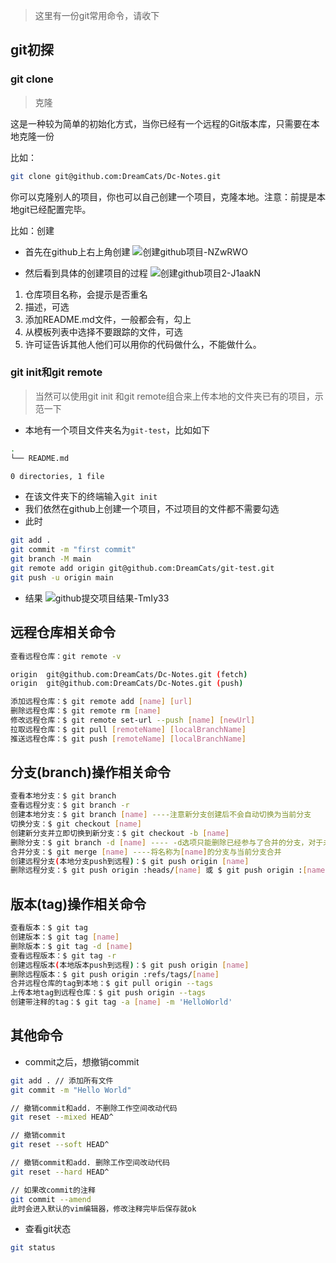 > 这里有一份git常用命令，请收下

## git初探

### git clone 

> 克隆

这是一种较为简单的初始化方式，当你已经有一个远程的Git版本库，只需要在本地克隆一份

比如：

```sh
git clone git@github.com:DreamCats/Dc-Notes.git
```

你可以克隆别人的项目，你也可以自己创建一个项目，克隆本地。注意：前提是本地git已经配置完毕。

比如：创建
- 首先在github上右上角创建
![创建github项目-NZwRWO](https://gitee.com/dreamcater/blog-img/raw/master/uPic/创建github项目-NZwRWO.png)

- 然后看到具体的创建项目的过程
![创建github项目2-J1aakN](https://gitee.com/dreamcater/blog-img/raw/master/uPic/创建github项目2-J1aakN.png)

1. 仓库项目名称，会提示是否重名
2. 描述，可选
3. 添加README.md文件，一般都会有，勾上
4. 从模板列表中选择不要跟踪的文件，可选
5. 许可证告诉其他人他们可以用你的代码做什么，不能做什么。

### git init和git remote

> 当然可以使用git init 和git remote组合来上传本地的文件夹已有的项目，示范一下

- 本地有一个项目文件夹名为`git-test`，比如如下

```sh
.
└── README.md

0 directories, 1 file
```

- 在该文件夹下的终端输入`git init`
- 我们依然在github上创建一个项目，不过项目的文件都不需要勾选
- 此时
  
```sh
git add .
git commit -m "first commit"
git branch -M main
git remote add origin git@github.com:DreamCats/git-test.git
git push -u origin main
```
- 结果
![github提交项目结果-TmIy33](https://gitee.com/dreamcater/blog-img/raw/master/uPic/github提交项目结果-TmIy33.png)

## 远程仓库相关命令

```sh
查看远程仓库：git remote -v

origin	git@github.com:DreamCats/Dc-Notes.git (fetch)
origin	git@github.com:DreamCats/Dc-Notes.git (push)

添加远程仓库：$ git remote add [name] [url]
删除远程仓库：$ git remote rm [name]
修改远程仓库：$ git remote set-url --push [name] [newUrl]
拉取远程仓库：$ git pull [remoteName] [localBranchName]
推送远程仓库：$ git push [remoteName] [localBranchName]
```

## 分支(branch)操作相关命令

```sh
查看本地分支：$ git branch
查看远程分支：$ git branch -r
创建本地分支：$ git branch [name] ----注意新分支创建后不会自动切换为当前分支
切换分支：$ git checkout [name]
创建新分支并立即切换到新分支：$ git checkout -b [name]
删除分支：$ git branch -d [name] ---- -d选项只能删除已经参与了合并的分支，对于未有合并的分支是无法删除的。如果想强制删除一个分支，可以使用-D选项
合并分支：$ git merge [name] ----将名称为[name]的分支与当前分支合并
创建远程分支(本地分支push到远程)：$ git push origin [name]
删除远程分支：$ git push origin :heads/[name] 或 $ git push origin :[name]

```

## 版本(tag)操作相关命令

```sh
查看版本：$ git tag
创建版本：$ git tag [name]
删除版本：$ git tag -d [name]
查看远程版本：$ git tag -r
创建远程版本(本地版本push到远程)：$ git push origin [name]
删除远程版本：$ git push origin :refs/tags/[name]
合并远程仓库的tag到本地：$ git pull origin --tags
上传本地tag到远程仓库：$ git push origin --tags
创建带注释的tag：$ git tag -a [name] -m 'HelloWorld'
```

## 其他命令
- commit之后，想撤销commit

```sh
git add . // 添加所有文件
git commit -m "Hello World"

// 撤销commit和add. 不删除工作空间改动代码
git reset --mixed HEAD^

// 撤销commit
git reset --soft HEAD^

// 撤销commit和add. 删除工作空间改动代码
git reset --hard HEAD^

// 如果改commit的注释
git commit --amend
此时会进入默认的vim编辑器，修改注释完毕后保存就ok
```

- 查看git状态

```sh
git status
```
